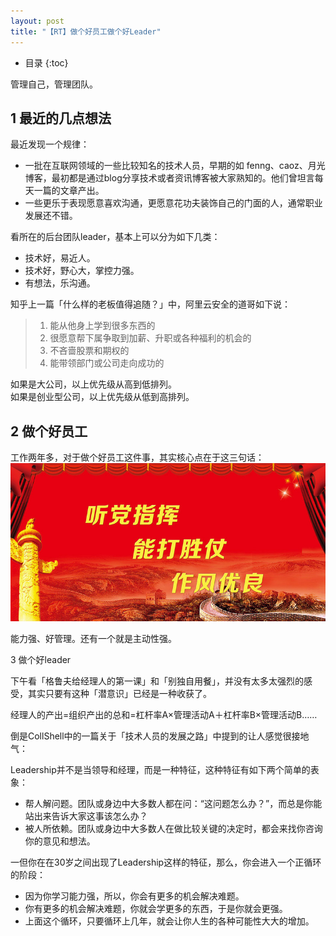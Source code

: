 ```yaml
---
layout: post
title: "【RT】做个好员工做个好Leader"
---
```


* 目录
{:toc}

管理自己，管理团队。

## 1 最近的几点想法

最近发现一个规律：
* 一批在互联网领域的一些比较知名的技术人员，早期的如 fenng、caoz、月光博客，最初都是通过blog分享技术或者资讯博客被大家熟知的。他们曾坦言每天一篇的文章产出。
* 一些更乐于表现愿意喜欢沟通，更愿意花功夫装饰自己的门面的人，通常职业发展还不错。

看所在的后台团队leader，基本上可以分为如下几类：
* 技术好，易近人。
* 技术好，野心大，掌控力强。
* 有想法，乐沟通。

知乎上一篇「什么样的老板值得追随？」中，阿里云安全的道哥如下说：
>
> 1. 能从他身上学到很多东西的    
> 2. 很愿意帮下属争取到加薪、升职或各种福利的机会的    
> 3. 不吝啬股票和期权的    
> 4. 能带领部门或公司走向成功的    
>
如果是大公司，以上优先级从高到低排列。    
如果是创业型公司，以上优先级从低到高排列。

## 2 做个好员工
工作两年多，对于做个好员工这件事，其实核心点在于这三句话：
![听党指挥](../resource/be_staff_be_leader/听党指挥能打胜仗.jpeg)

能力强、好管理。还有一个就是主动性强。

3 做个好leader

下午看「格鲁夫给经理人的第一课」和「别独自用餐」，并没有太多太强烈的感受，其实只要有这种「潜意识」已经是一种收获了。

经理人的产出=组织产出的总和=杠杆率A×管理活动A＋杠杆率B×管理活动B……

倒是CollShell中的一篇关于「技术人员的发展之路」中提到的让人感觉很接地气：

>
Leadership并不是当领导和经理，而是一种特征，这种特征有如下两个简单的表象：
* 帮人解问题。团队或身边中大多数人都在问：“这问题怎么办？”，而总是你能站出来告诉大家这事该怎么办？
* 被人所依赖。团队或身边中大多数人在做比较关键的决定时，都会来找你咨询你的意见和想法。
>
一但你在在30岁之间出现了Leadership这样的特征，那么，你会进入一个正循环的阶段：
* 因为你学习能力强，所以，你会有更多的机会解决难题。
* 你有更多的机会解决难题，你就会学更多的东西，于是你就会更强。
* 上面这个循环，只要循环上几年，就会让你人生的各种可能性大大的增加。
